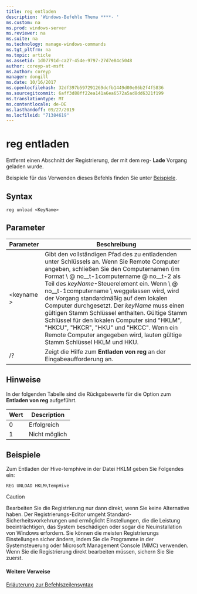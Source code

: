 ```yaml
---
title: reg entladen
description: 'Windows-Befehle Thema ****- '
ms.custom: na
ms.prod: windows-server
ms.reviewer: na
ms.suite: na
ms.technology: manage-windows-commands
ms.tgt_pltfrm: na
ms.topic: article
ms.assetid: 1d07791d-ca27-454e-9797-27d7e84c5048
author: coreyp-at-msft
ms.author: coreyp
manager: dongill
ms.date: 10/16/2017
ms.openlocfilehash: 32df397b597291269dcfb1449d00e86b2f4f5836
ms.sourcegitcommit: 6aff3d88ff22ea141a6ea6572a5ad8dd6321f199
ms.translationtype: MT
ms.contentlocale: de-DE
ms.lasthandoff: 09/27/2019
ms.locfileid: "71384619"
---
```

# <a name="reg-unload"></a>reg entladen



Entfernt einen Abschnitt der Registrierung, der mit dem reg- **Lade** Vorgang geladen wurde.

Beispiele für das Verwenden dieses Befehls finden Sie unter [Beispiele](#BKMK_examples).

## <a name="syntax"></a>Syntax

```
reg unload <KeyName>
```

## <a name="parameters"></a>Parameter

|Parameter|Beschreibung|
|---------|-----------|
|\<keyname >|Gibt den vollständigen Pfad des zu entladenden unter Schlüssels an. Wenn Sie Remote Computer angeben, schließen Sie den Computernamen (im Format \\ @ no__t-1computername @ no__t-2 als Teil des *keyName*-Steuerelement ein. Wenn \\ @ no__t-1computername \ weggelassen wird, wird der Vorgang standardmäßig auf dem lokalen Computer durchgesetzt. Der *keyName* muss einen gültigen Stamm Schlüssel enthalten. Gültige Stamm Schlüssel für den lokalen Computer sind "HKLM", "HKCU", "HKCR", "HKU" und "HKCC". Wenn ein Remote Computer angegeben wird, lauten gültige Stamm Schlüssel HKLM und HKU.|
|/?|Zeigt die Hilfe zum **Entladen von reg** an der Eingabeaufforderung an.|

## <a name="remarks"></a>Hinweise

In der folgenden Tabelle sind die Rückgabewerte für die Option zum **Entladen von reg** aufgeführt.

|Wert|Description|
|-----|-----------|
|0|Erfolgreich|
|1|Nicht möglich|

## <a name="BKMK_examples"></a>Beispiele

Zum Entladen der Hive-temphive in der Datei HKLM geben Sie Folgendes ein:
```
REG UNLOAD HKLM\TempHive
```

> [!CAUTION]
> Bearbeiten Sie die Registrierung nur dann direkt, wenn Sie keine Alternative haben. Der Registrierungs-Editor umgeht Standard-Sicherheitsvorkehrungen und ermöglicht Einstellungen, die die Leistung beeinträchtigen, das System beschädigen oder sogar die Neuinstallation von Windows erfordern. Sie können die meisten Registrierungs Einstellungen sicher ändern, indem Sie die Programme in der Systemsteuerung oder Microsoft Management Console (MMC) verwenden. Wenn Sie die Registrierung direkt bearbeiten müssen, sichern Sie Sie zuerst.

#### <a name="additional-references"></a>Weitere Verweise

[Erläuterung zur Befehlszeilensyntax](command-line-syntax-key.md)